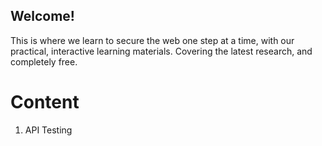 ## Welcome!
This is where we learn to secure the web one step at a time, with our practical, interactive learning materials. Covering the latest research, and completely free.

# Content
1. API Testing
